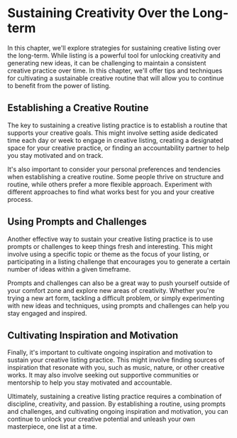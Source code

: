 Sustaining Creativity Over the Long-term
================================================================================

In this chapter, we'll explore strategies for sustaining creative listing over the long-term. While listing is a powerful tool for unlocking creativity and generating new ideas, it can be challenging to maintain a consistent creative practice over time. In this chapter, we'll offer tips and techniques for cultivating a sustainable creative routine that will allow you to continue to benefit from the power of listing.

Establishing a Creative Routine
-------------------------------

The key to sustaining a creative listing practice is to establish a routine that supports your creative goals. This might involve setting aside dedicated time each day or week to engage in creative listing, creating a designated space for your creative practice, or finding an accountability partner to help you stay motivated and on track.

It's also important to consider your personal preferences and tendencies when establishing a creative routine. Some people thrive on structure and routine, while others prefer a more flexible approach. Experiment with different approaches to find what works best for you and your creative process.

Using Prompts and Challenges
----------------------------

Another effective way to sustain your creative listing practice is to use prompts or challenges to keep things fresh and interesting. This might involve using a specific topic or theme as the focus of your listing, or participating in a listing challenge that encourages you to generate a certain number of ideas within a given timeframe.

Prompts and challenges can also be a great way to push yourself outside of your comfort zone and explore new areas of creativity. Whether you're trying a new art form, tackling a difficult problem, or simply experimenting with new ideas and techniques, using prompts and challenges can help you stay engaged and inspired.

Cultivating Inspiration and Motivation
--------------------------------------

Finally, it's important to cultivate ongoing inspiration and motivation to sustain your creative listing practice. This might involve finding sources of inspiration that resonate with you, such as music, nature, or other creative works. It may also involve seeking out supportive communities or mentorship to help you stay motivated and accountable.

Ultimately, sustaining a creative listing practice requires a combination of discipline, creativity, and passion. By establishing a routine, using prompts and challenges, and cultivating ongoing inspiration and motivation, you can continue to unlock your creative potential and unleash your own masterpiece, one list at a time.
